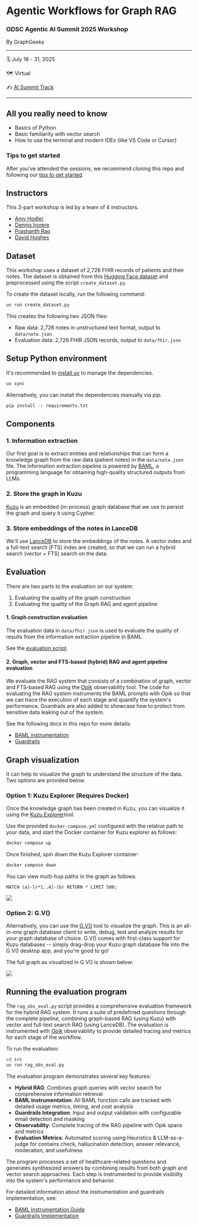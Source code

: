 Agentic Workflows for Graph RAG
================

### ODSC Agentic AI Summit 2025 Workshop

By GraphGeeks

----

:spiral_calendar:  July 16 - 31, 2025

:world_map:        Virtual

:writing_hand:     [AI Summit Track](https://www.summit.ai/#Tracks)

----

## All you really need to know

- Basics of Python
- Basic familiarity with vector search
- How to use the terminal and modern IDEs (like VS Code or Cursor)

### Tips to get started

After you've attended the sessions, we recommend cloning this repo and following our [tips to get started](./TIPS.md).

## Instructors

This 3-part workshop is led by a team of 4 instructors.

* [Amy Hodler](https://www.linkedin.com/in/amyhodler)
* [Dennis Irorere](https://www.linkedin.com/in/dennis-irorere)
* [Prashanth Rao](https://www.linkedin.com/in/prrao87)
* [David Hughes](https://www.linkedin.com/in/dahugh)

## Dataset

This workshop uses a dataset of 2,726 FHIR records of patients and their notes. The dataset is obtained
from this [Hugging Face dataset](https://huggingface.co/datasets/kishanbodybrain/test-fhir/tree/main/data)
and preprocessed using the script `create_dataset.py`.

To create the dataset locally, run the following command:

```bash
uv run create_dataset.py
```

This creates the following two JSON files:

- Raw data: 2,726 notes in unstructured text format, output to `data/note.json`
- Evaluation data: 2,726 FHIR JSON records, output to `data/fhir.json`

## Setup Python environment

It's recommended to [install uv](https://docs.astral.sh/uv/getting-started/installation/) to manage the dependencies.

```bash
uv sync
```
Alternatively, you can install the dependencies manually via pip.

```bash
pip install -r requirements.txt
```

## Components

### 1. Information extraction

Our first goal is to extract entities and relationships that can form a knowledge graph from
the raw data (patient notes) in the `data/note.json` file. The information extraction pipeline
is powered by [BAML](https://www.boundaryml.com/), a programming language for obtaining high-quality
structured outputs from LLMs.

### 2. Store the graph in Kuzu

[Kuzu](https://kuzudb.com/) is an embedded (in-process) graph database that we use to persist the
graph and query it using Cypher.

### 3. Store embeddings of the notes in LanceDB

We'll use [LanceDB](https://lancedb.com/) to store the embeddings of the notes. A vector index
and a full-text search (FTS) index are created, so that we can run a hybrid search (vector + FTS)
search on the data.

## Evaluation

There are two parts to the evaluation on our system:

1. Evaluating the quality of the graph construction
2. Evaluating the quality of the Graph RAG and agent pipeline

#### 1. Graph construction evaluation

The evaluation data in `data/fhir.json` is used to evaluate the
quality of results from the information extraction pipeline in BAML.

See the [evaluation script](src/baml_extract_eval.py).

#### 2. Graph, vector and FTS-based (hybrid) RAG and agent pipeline evaluation

We evaluate the RAG system that consists of a combination of graph, vector and FTS-based RAG
using the [Opik](https://www.comet.com/site/products/opik/) observability tool. The code for
evaluating the RAG system instruments the BAML prompts with Opik so that we can trace the execution
of each stage and quantify the system's performance. Guardrails are also added to showcase how to
protect from sensitive data leaking out of the system.

See the following docs in this repo for more details:
- [BAML instrumentation](src/BAML_INSTRUMENTATION_README.md)
- [Guardrails](src/GUARDRAILS_README.md)

## Graph visualization

It can help to visualize the graph to understand the structure of the data. Two options are provided
below.

### Option 1: Kuzu Explorer (Requires Docker)
Once the knowledge graph has been created in Kuzu, you can visualize it using the
[Kuzu Explorer](https://docs.kuzudb.com/visualization/kuzu-explorer/#what-is-kuzu-explorer)tool.

Use the provided `docker-compose.yml` configured with the relative path to your data, and
start the Docker container for Kuzu explorer as follows:

```bash
docker compose up
```

Once finished, spin down the Kuzu Explorer container:

```bash
docker compose down
```

You can view multi-hop paths in the graph as follows:
```cypher
MATCH (a)-[r*1..4]-(b) RETURN * LIMIT 500;
```

![](./assets/fhir-graph-paths.png)

### Option 2: G.V()

Alternatively, you can use the [G.V()](https://gdotv.com/) tool to visualize the graph.
This is an all-in-one graph database client to write, debug, test and analyze results for your graph database of choice. G.V() comes with first-class support for Kuzu databases -- simply drag-drop
your Kuzu graph database file into the G.V() desktop app, and you're good to go!

The full graph as visualized in G.V() is shown below:

![](./assets/fhir-graph-gdotv.png)

## Running the evaluation program

The `rag_obs_eval.py` script provides a comprehensive evaluation framework for the hybrid RAG system. It runs a suite of predefined questions through the complete pipeline, combining graph-based RAG (using Kuzu) with vector and full-text search RAG (using LanceDB). The evaluation is instrumented with [Opik](https://www.comet.com/site/products/opik/) observability to provide detailed tracing and metrics for each stage of the workflow.

To run the evaluation:

```bash
cd src
uv run rag_obs_eval.py
```

The evaluation program demonstrates several key features:

- **Hybrid RAG**: Combines graph queries with vector search for comprehensive information retrieval
- **BAML Instrumentation**: All BAML function calls are tracked with detailed usage metrics, timing, and cost analysis
- **Guardrails Integration**: Input and output validation with configurable email detection and masking
- **Observability**: Complete tracing of the RAG pipeline with Opik spans and metrics
- **Evaluation Metrics**: Automated scoring using Heuristics & LLM-as-a-judge for contains check, hallucination detection, answer relevance, moderation, and usefulness

The program processes a set of healthcare-related questions and generates synthesized answers by combining results from both graph and vector search approaches. Each step is instrumented to provide visibility into the system's performance and behavior.

For detailed information about the instrumentation and guardrails implementation, see:
- [BAML Instrumentation Guide](src/BAML_INSTRUMENTATION_README.md)
- [Guardrails Implementation](src/GUARDRAILS_README.md)

